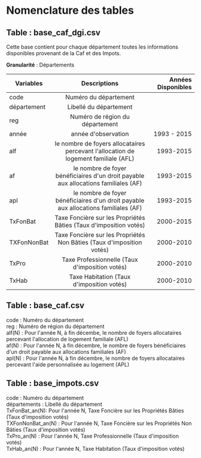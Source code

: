 # Nomenclature des tables 


## Table : base_caf_dgi.csv

Cette base contient pour chaque département toutes les informations disponibles provenant de la Caf et des Impots.

**Granularité** : Départements



| Variables       | Descriptions | Années Disponibles |
| ------------- |:-------------:| -----:|
| code      | Numéro du département |	|
| département | Libellé du département     |	| 
| reg      | Numéro de région du département |  |
| année      | année d'observation |	1993 - 2015 |
| alf      | le nombre de foyers allocataires percevant l'allocation de logement familiale (AFL) | 1993-2015	| 
| af    | le nombre de foyer bénéficiaires d'un droit payable aux allocations familiales (AF)    | 1993-2015	|
| apl    | le nombre de foyer bénéficiaires d'un droit payable aux allocations familiales (AF)    | 1993-2015	|
| TxFonBat | Taxe Foncière sur les Propriétés  Bâties (Taux d'imposition votés)     | 2000-2015|
| TXFonNonBat     | Taxe Foncière sur les Propriétés  Non  Bâties (Taux d'imposition votés) | 2000-2010|
| TxPro  | Taxe Professionnelle (Taux d'imposition votés)      | 2000-2010 |  
| TxHab | Taxe Habitation (Taux d'imposition votés)      | 2000-2010 |



## Table : base_caf.csv

code : Numéro du département  
reg : Numéro de région du département  
alf(N) : Pour l'année N, à fin décembe, le nombre de foyers allocataires percevant l'allocation de logement familiale (AFL)  
af(N) : Pour l'année N, à fin décembre, le nombre de foyers bénéficiaires d'un droit payable aux allocations familiales (AF)  
apl(N) : Pour l'année N, à fin décembre, le nombre de foyers allocataires percevant l'aide personnalisée au logement (APL)

## Table : base_impots.csv

code : Numéro du département  
départements : Libellé du département  
TxFonBat_an(N): Pour l'année N, Taxe Foncière sur les Propriétés  Bâties (Taux d'imposition votés)  
TXFonNonBat_an(N) : Pour l'année N, Taxe Foncière sur les Propriétés  Non  Bâties (Taux d'imposition votés)  
TxPro_an(N) : Pour l'année N, Taxe Professionnelle (Taux d'imposition votés)  
TxHab_an(N) : Pour l'année N, Taxe Habitation (Taux d'imposition votés)  